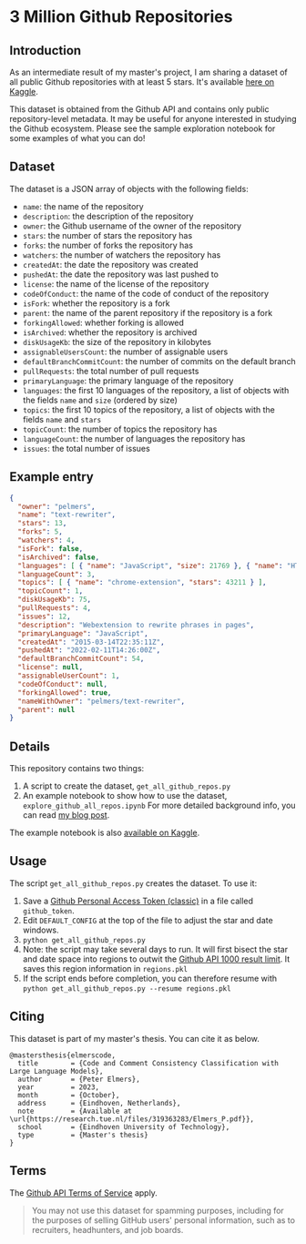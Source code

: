 # 3 Million Github Repositories

## Introduction
As an intermediate result of my master's project, I am sharing a dataset of all public Github
repositories with at least 5 stars.
It's available [here on Kaggle](https://www.kaggle.com/datasets/pelmers/github-repository-metadata-with-5-stars).

This dataset is obtained from the Github API and contains only public repository-level metadata.
It may be useful for anyone interested in studying the Github ecosystem.
Please see the sample exploration notebook for some examples of what you can do!

## Dataset
The dataset is a JSON array of objects with the following fields:
- `name`: the name of the repository
- `description`: the description of the repository
- `owner`: the Github username of the owner of the repository
- `stars`: the number of stars the repository has
- `forks`: the number of forks the repository has
- `watchers`: the number of watchers the repository has
- `createdAt`: the date the repository was created
- `pushedAt`: the date the repository was last pushed to
- `license`: the name of the license of the repository
- `codeOfConduct`: the name of the code of conduct of the repository
- `isFork`: whether the repository is a fork
- `parent`: the name of the parent repository if the repository is a fork
- `forkingAllowed`: whether forking is allowed
- `isArchived`: whether the repository is archived
- `diskUsageKb`: the size of the repository in kilobytes
- `assignableUsersCount`: the number of assignable users
- `defaultBranchCommitCount`: the number of commits on the default branch
- `pullRequests`: the total number of pull requests
- `primaryLanguage`: the primary language of the repository
- `languages`: the first 10 languages of the repository, a list of objects with the fields `name` and `size` (ordered by size)
- `topics`: the first 10 topics of the repository, a list of objects with the fields `name` and `stars`
- `topicCount`: the number of topics the repository has
- `languageCount`: the number of languages the repository has
- `issues`: the total number of issues

## Example entry
```json
{
  "owner": "pelmers",
  "name": "text-rewriter",
  "stars": 13,
  "forks": 5,
  "watchers": 4,
  "isFork": false,
  "isArchived": false,
  "languages": [ { "name": "JavaScript", "size": 21769 }, { "name": "HTML", "size": 2096 }, { "name": "CSS", "size": 2081 } ],
  "languageCount": 3,
  "topics": [ { "name": "chrome-extension", "stars": 43211 } ],
  "topicCount": 1,
  "diskUsageKb": 75,
  "pullRequests": 4,
  "issues": 12,
  "description": "Webextension to rewrite phrases in pages",
  "primaryLanguage": "JavaScript",
  "createdAt": "2015-03-14T22:35:11Z",
  "pushedAt": "2022-02-11T14:26:00Z",
  "defaultBranchCommitCount": 54,
  "license": null,
  "assignableUserCount": 1,
  "codeOfConduct": null,
  "forkingAllowed": true,
  "nameWithOwner": "pelmers/text-rewriter",
  "parent": null
}
```

## Details
This repository contains two things:
1. A script to create the dataset, `get_all_github_repos.py`
2. An example notebook to show how to use the dataset, `explore_github_all_repos.ipynb`
For more detailed background info, you can read [my blog post](https://pelmers.com/all-of-the-github/).

The example notebook is also [available on Kaggle](https://www.kaggle.com/code/pelmers/explore-github-repository-metadata).

## Usage
The script `get_all_github_repos.py` creates the dataset. To use it:
1. Save a [Github Personal Access Token (classic)](https://github.com/settings/tokens) in a file called `github_token`.
2. Edit `DEFAULT_CONFIG` at the top of the file to adjust the star and date windows.
3. `python get_all_github_repos.py`
4. Note: the script may take several days to run. It will first bisect the star and date space
into regions to outwit the [Github API 1000 result limit](https://github.com/PyGithub/PyGithub/issues/1072). It saves this region information in `regions.pkl`
5. If the script ends before completion, you can therefore resume with `python get_all_github_repos.py --resume regions.pkl`

## Citing
This dataset is part of my master's thesis. You can cite it as below.
```
@mastersthesis{elmerscode,
  title        = {Code and Comment Consistency Classification with Large Language Models},
  author       = {Peter Elmers},
  year         = 2023,
  month        = {October},
  address      = {Eindhoven, Netherlands},
  note         = {Available at \url{https://research.tue.nl/files/319363283/Elmers_P.pdf}},
  school       = {Eindhoven University of Technology},
  type         = {Master's thesis}
}
```


## Terms
The [Github API Terms of Service](https://docs.github.com/en/site-policy/github-terms/github-terms-of-service#h-api-terms) apply.
> You may not use this dataset for spamming purposes, including for the purposes of selling GitHub users' personal information, such as to recruiters, headhunters, and job boards.
